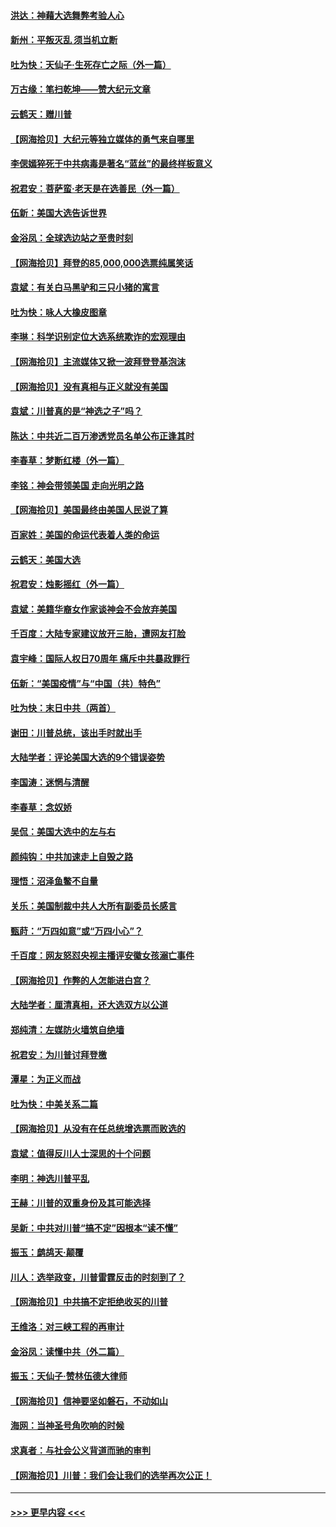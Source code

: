 #### [洪达：神藉大选舞弊考验人心](../pages/nsc993/n12631962.md?t=12201151) 
#### [新州：平叛灭乱  须当机立断](../pages/nsc993/n12631946.md?t=12201151) 
#### [吐为快：天仙子‧生死存亡之际（外一篇）](../pages/nsc993/n12631927.md?t=12201151) 
#### [万古缘：笔扫乾坤——赞大纪元文章](../pages/nsc993/n12631922.md?t=12201151) 
#### [云鹤天：赠川普](../pages/nsc993/n12631823.md?t=12201151) 
#### [【网海拾贝】大纪元等独立媒体的勇气来自哪里](../pages/nsc993/n12629961.md?t=12201151) 
#### [李偲嫣猝死于中共病毒是著名“蓝丝”的最终样板意义](../pages/nsc993/n12628812.md?t=12201151) 
#### [祝君安：菩萨蛮·老天是在选善民（外一篇）](../pages/nsc993/n12628793.md?t=12201151) 
#### [伍新：美国大选告诉世界](../pages/nsc993/n12628768.md?t=12201151) 
#### [金浴凤：全球选边站之至贵时刻](../pages/nsc993/n12627318.md?t=12201151) 
#### [【网海拾贝】拜登的85,000,000选票纯属笑话](../pages/nsc993/n12626569.md?t=12201151) 
#### [袁斌：有关白马黑驴和三只小猪的寓言](../pages/nsc993/n12626198.md?t=12201151) 
#### [吐为快：咏人大橡皮图章](../pages/nsc993/n12624470.md?t=12201151) 
#### [李琳：科学识别定位大选系统欺诈的宏观理由](../pages/nsc993/n12624340.md?t=12201151) 
#### [【网海拾贝】主流媒体又掀一波拜登登基泡沫](../pages/nsc993/n12624000.md?t=12201151) 
#### [【网海拾贝】没有真相与正义就没有美国](../pages/nsc993/n12621885.md?t=12201151) 
#### [袁斌：川普真的是“神选之子”吗？](../pages/nsc993/n12621749.md?t=12201151) 
#### [陈达：中共近二百万渗透党员名单公布正逢其时](../pages/nsc993/n12620870.md?t=12201151) 
#### [李春草：梦断红楼（外一篇）](../pages/nsc993/n12619122.md?t=12201151) 
#### [李铭：神会带领美国 走向光明之路](../pages/nsc993/n12618584.md?t=12201151) 
#### [【网海拾贝】美国最终由美国人民说了算](../pages/nsc993/n12617255.md?t=12201151) 
#### [百家姓：美国的命运代表着人类的命运](../pages/nsc993/n12615838.md?t=12201151) 
#### [云鹤天：美国大选](../pages/nsc993/n12615994.md?t=12201151) 
#### [祝君安：烛影摇红（外一篇）](../pages/nsc993/n12615975.md?t=12201151) 
#### [袁斌：美籍华裔女作家谈神会不会放弃美国](../pages/nsc993/n12615263.md?t=12201151) 
#### [千百度：大陆专家建议放开三胎，遭网友打脸](../pages/nsc993/n12614456.md?t=12201151) 
#### [袁宇峰：国际人权日70周年 痛斥中共暴政罪行](../pages/nsc993/n12611965.md?t=12201151) 
#### [伍新：“美国疫情”与“中国（共）特色”](../pages/nsc993/n12611463.md?t=12201151) 
#### [吐为快：末日中共（两首）](../pages/nsc993/n12611461.md?t=12201151) 
#### [谢田：川普总统，该出手时就出手](../pages/nsc993/n12610905.md?t=12201151) 
#### [大陆学者：评论美国大选的9个错误姿势](../pages/nsc993/n12609586.md?t=12201151) 
#### [李国涛：迷惘与清醒](../pages/nsc993/n12607532.md?t=12201151) 
#### [李春草：念奴娇](../pages/nsc993/n12607083.md?t=12201151) 
#### [吴侃：美国大选中的左与右](../pages/nsc993/n12607054.md?t=12201151) 
#### [颜纯钩：中共加速走上自毁之路](../pages/nsc993/n12606473.md?t=12201151) 
#### [理悟：沼泽鱼鳖不自量](../pages/nsc993/n12606454.md?t=12201151) 
#### [关乐：美国制裁中共人大所有副委员长感言](../pages/nsc993/n12606442.md?t=12201151) 
#### [甄莳：“万四如意”或“万四小心”？](../pages/nsc993/n12606091.md?t=12201151) 
#### [千百度：网友怒怼央视主播评安徽女孩溺亡事件](../pages/nsc993/n12605370.md?t=12201151) 
#### [【网海拾贝】作弊的人怎能进白宫？](../pages/nsc993/n12603546.md?t=12201151) 
#### [大陆学者：厘清真相，还大选双方以公道](../pages/nsc993/n12603475.md?t=12201151) 
#### [郑纯清：左媒防火墙筑自绝墙](../pages/nsc993/n12602226.md?t=12201151) 
#### [祝君安：为川普讨拜登檄](../pages/nsc993/n12602199.md?t=12201151) 
#### [潭星：为正义而战](../pages/nsc993/n12600926.md?t=12201151) 
#### [吐为快：中美关系二篇](../pages/nsc993/n12600908.md?t=12201151) 
#### [【网海拾贝】从没有在任总统增选票而败选的](../pages/nsc993/n12600435.md?t=12201151) 
#### [袁斌：值得反川人士深思的十个问题](../pages/nsc993/n12600332.md?t=12201151) 
#### [李明：神选川普平乱](../pages/nsc993/n12599751.md?t=12201151) 
#### [王赫：川普的双重身份及其可能选择](../pages/nsc993/n12599723.md?t=12201151) 
#### [吴新：中共对川普“搞不定”因根本“读不懂”](../pages/nsc993/n12599502.md?t=12201151) 
#### [振玉：鹧鸪天‧颠覆](../pages/nsc993/n12599494.md?t=12201151) 
#### [川人：选举政变，川普雷霆反击的时刻到了？](../pages/nsc993/n12599291.md?t=12201151) 
#### [【网海拾贝】中共搞不定拒绝收买的川普](../pages/nsc993/n12598955.md?t=12201151) 
#### [王维洛：对三峡工程的再审计](../pages/nsc993/n12598436.md?t=12201151) 
#### [金浴凤：读懂中共（外二篇）](../pages/nsc993/n12597943.md?t=12201151) 
#### [振玉：天仙子‧赞林伍德大律师](../pages/nsc993/n12597929.md?t=12201151) 
#### [【网海拾贝】信神要坚如磐石，不动如山](../pages/nsc993/n12597901.md?t=12201151) 
#### [海网：当神圣号角吹响的时候](../pages/nsc993/n12595891.md?t=12201151) 
#### [求真者：与社会公义背道而驰的审判](../pages/nsc993/n12595868.md?t=12201151) 
#### [【网海拾贝】川普：我们会让我们的选举再次公正！](../pages/nsc993/n12594930.md?t=12201151) 

----
#### [ >>> 更早内容 <<< ](../indexes/nsc993-earlier.md)
